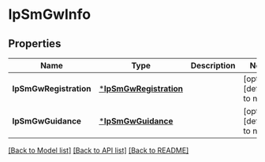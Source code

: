 # IpSmGwInfo

## Properties
Name | Type | Description | Notes
------------ | ------------- | ------------- | -------------
**IpSmGwRegistration** | [***IpSmGwRegistration**](IpSmGwRegistration.md) |  | [optional] [default to null]
**IpSmGwGuidance** | [***IpSmGwGuidance**](IpSmGwGuidance.md) |  | [optional] [default to null]

[[Back to Model list]](../README.md#documentation-for-models) [[Back to API list]](../README.md#documentation-for-api-endpoints) [[Back to README]](../README.md)

